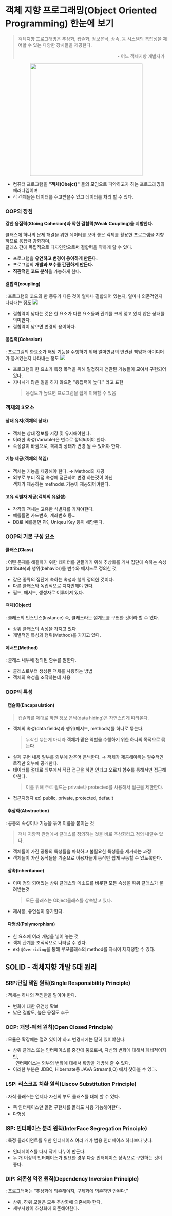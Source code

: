 # 객체 지향 프로그래밍(Object Oriented Programming) 한눈에 보기
> 객체지향 프로그래밍은 추상화, 캡슐화, 정보은닉, 상속, 등 시스템의 복잡성을 제어할 수 있는 다양한 장치들을 제공한다.
> <p align=right>- 어느 객체지향 개발자가&nbsp&nbsp</p>
<p align="center">
    <img width="350px" src="./img/oop.png"/>
</p>

- 컴퓨터 프로그램을 **"객체(Obejct)"** 들의 모임으로 파악하고자 하는 프로그래밍의 패러다임이며
- 각 객체들은 데이터를 주고받을수 있고 데이터를 처리 할 수 있다.


### OOP의 장점
**강한 응집력(Stoing Cohesion)과 약한 결합력(Weak Coupling)을 지향한다.**  

클래스에 하나의 문제 해결을 위한 데이터를 모아 놓은 객체를 활용한 프로그램을 지향하므로 응집력 강화하며,  
클래스 간에 독립적으로 디자인함으로써 결합력을 약하게 할 수 있다.
- 프로그램을 **유연하고 변경이 용이하게 만든다.**
- 프로그램의 **개발과 보수를 간편하게 만든다.**
- **직관적인 코드 분석**을 가능하게 한다.

#### 결합력(coupling)
: 프로그램의 코드의 한 종류가 다른 것이 얼마나 결합되어 있는지, 얼마나 의존적인지 나타내는 정도
<img src="./img/coupling.png">

- 결합력이 낮다는 것은 한 요소가 다른 요소들과 관계를 크게 맺고 있지 않은 상태를 의미한다.
- 결합력이 낮으면 변경의 용이하다.
 
#### 응집력(Cohesion)
: 프로그램의 한요소가 해당 기능을 수행하기 위해 얼마만큼의 연관된 책임과 아이디어가 뭉쳐있는지 나타내는 정도
<img src="./img/cohesion.png">

- 프로그램의 한 요소가 특정 목적을 위해 밀접하게 연관된 기능들이 모여서 구현되어있다.
- 지나치게 많은 일을 하지 않으면 "응집력이 높다." 라고 표현  
    >응집도가 높으면 프로그램을 쉽게 이해할 수 있음

### 객체의 3요소
#### 상태 유지(객체의 상태)
- 객체는 상태 정보를 저장 및 유지해야한다.
- 이러한 속성(Variable)은 변수로 정의되어야 한다.
- 속성값이 바뀜으로, 객체의 상태가 변경 될 수 있어야 한다.

#### 기능 제공(객체의 책임)
- 객체는 기능을 제공해야 한다. &rarr; Method의 재공
- 외부로 부터 직접 속성에 접근하여 변경 하는것이 아닌  
 객체가 제공하는 method로 기능이 제공되어야한다.

#### 고유 식별자 제공(객체의 유일성)
- 각각의 객체는 고유한 식별자를 가져야한다.
- 예를들면 카드번호, 계좌번호 등...
- DB로 예를들면 PK, Uniqeu Key 등이 해당된다.

### OOP의 기본 구성 요소
#### 클래스(Class)
: 어떤 문제를 해결하기 위한 데이터를 만들기기 위해 추상화를 거쳐 집단에 속하는 속성(attribute)과 행위(behavior)를 변수와 메서드로 정의한 것
- 같은 종류의 집단에 속하는 속성과 행위 정의한 것이다.
- 다른 클래스와 독립적으로 디자인해야 한다.
- 필드, 매서드, 생성자로 이루어져 있다.
#### 객체(Object)
: 클래스의 인스턴스(Instance) 즉, 클래스라는 설계도를 구현한 것이라 할 수 있다.
- 상위 클래스의 속성을 가지고 있다
- 개별적인 특성과 행위(Method)를 가지고 있다.
#### 메서드(Method)
: 클래스 내부에 정의된 함수를 말한다.
- 클래스로부터 생성된 객체를 사용하는 방법
- 객체의 속성을 조작하는데 사용

### OOP의 특성
#### &nbsp; 캡슐화(Encapsulation)
> 캡슐화를 제대로 하면 정보 은닉(data hiding)은 자연스럽게 따라온다.
- 객체의 속성(data fields)과 행위(메서드, methods)를 하나로 묶는다.
  > 무작전 묶는게 아니라 **객체가 맡은 역할을 수행하기 위한 하나의 목적으로 묶는다**
- 실제 구현 내용 일부를 외부에 감추어 은닉한다. &rarr; 객체가 제공해야하는 필수적인 로직만 외부에 공개한다.
- 데이터를 절대로 외부에서 직접 접근을 하면 안되고 오로지 함수를 통해서만 접근해야한다.
  > 이를 위해 주로 필드는 private나 protected를 사용해서 접근을 제한한다.
- 접근지정자 ex) public, private, protected, default

#### &nbsp; 추상화(Abstraction)
: 공통의 속성이나 기능을 묶어 이름을 붙이는 것
> 객체 지향적 관점에서 클래스를 정의하는 것을 바로 추상화라고 정의 내릴수 있다.

- 객체들이 가진 공통의 특성들을 파학하고 불필요한 특성들을 제거하는 과정
- 객체들이 가진 동작들을 기준으로 이용자들이 동작만 쉽게 구동할 수 있도록한다.

#### &nbsp; 상속(Inheritance)
- 이미 정의 되어있는 상위 클래스와 메소드를 비롯한 모든 속성을 하위 클래스가 물려받는것
    >모든 클래스는 Object클래스를 상속받고 있다.
- 재사용, 유연성이 증가한다.

#### &nbsp; 다형성(Polymorphism)
- 한 요소에 여러 개념을 넣어 놓는 것
- 객체 관계를 조직적으로 나타낼 수 있다.
- ex) `@Overriding`을 통해 부모클래스의 method를 자식이 제지정할 수 있다.

## SOLID - 객체지향 개발 5대 원리
### SRP:단일 책임 원칙(Single Responsibility Principle)
: 객체는 하나의 책임만을 맡아야 한다.
- 변화에 대한 유연성 확보
- 낮은 결합도, 높은 응집도 추구

### OCP: 개방-폐쇄 원칙(Open Closed Principle)
: 모듈은 확장에는 열려 있어야 하고 변경시에는 닫혀 있어야한다.  
- 상위 클래스 또는 인터페이스를 중간에 둠으로써, 자신의 변화에 대해서 폐쇄적이지만,  
&nbsp; 인터페이스는 외부의 변화에 대해서 확장을 개방해 줄 수 있다.
- 이러한 부분은 JDBC, Hibernate등 JAVA Stream(I,O) 에서 찾아볼 수 있다.

### LSP: 리스코프 치환 원칙(Liscov Substitution Principle)
: 자식 클래스는 언제나 자신의 부모 클래스를 대체 할 수 있다.
- 즉 인터페이스만 알면 구현체를 몰라도 사용 가능해야한다.
- 다형성

### ISP: 인터페이스 분리 원칙(InterFace Segregation Principle)
: 특정 클라이언트를 위한 인터페이스 여러 개가 범용 인터페이스 하나보다 낫다.
- 인터페이스를 다시 작게 나누어 만든다.
- 두 개 이상의 인터페이스가 필요한 경우 다중 인터페이스 상속으로 구현하는 것이 좋다.

### DIP: 의존성 역전 원칙(Dependency Inversion Principle)
: 프로그래머는 “추상화에 의존해야지, 구체화에 의존하면 안된다.”
- 상위, 하위 모듈은 모두 추상화에 의존해야 한다.
- 세부사항이 추상화에 의존해야한다.